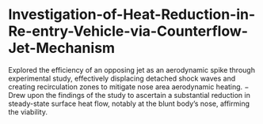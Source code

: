 # Investigation-of-Heat-Reduction-in-Re-entry-Vehicle-via-Counterflow-Jet-Mechanism
Explored the efficiency of an opposing jet as an aerodynamic spike through experimental study, effectively displacing detached
shock waves and creating recirculation zones to mitigate nose area aerodynamic heating.
− Drew upon the findings of the study to ascertain a substantial reduction in steady-state surface heat flow, notably at the
blunt body’s nose, affirming the viability. 
